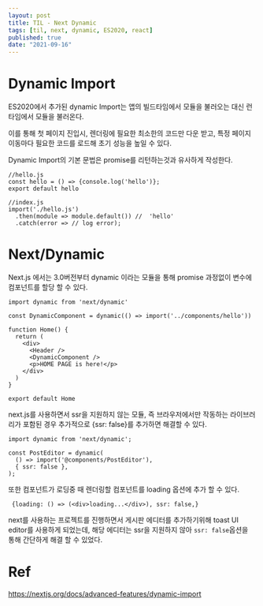 ```yaml
---
layout: post
title: TIL - Next Dynamic
tags: [til, next, dynamic, ES2020, react]
published: true
date: "2021-09-16"
---
```


# Dynamic Import

ES2020에서 추가된 dynamic Import는 앱의 빌드타임에서 모듈을 불러오는 대신 런타임에서 모듈을 불러온다.

이를 통해 첫 페이지 진입시, 렌더링에 필요한 최소한의 코드만 다운 받고, 특정 페이지 이동마다 필요한 코드를 로드해 초기 성능을 높일 수 있다.

Dynamic Import의 기본 문법은 promise를 리턴하는것과 유사하게 작성한다.

```
//hello.js
const hello = () => {console.log('hello')};
export default hello

//index.js
import('./hello.js')
  .then(module => module.default()) //  'hello'
  .catch(error => // log error);
```

# Next/Dynamic

Next.js 에서는 3.0버전부터 dynamic 이라는 모듈을 통해 promise 과정없이 변수에 컴포넌트를 할당 할 수 있다.

```
import dynamic from 'next/dynamic'

const DynamicComponent = dynamic(() => import('../components/hello'))

function Home() {
  return (
    <div>
      <Header />
      <DynamicComponent />
      <p>HOME PAGE is here!</p>
    </div>
  )
}

export default Home
```

next.js를 사용하면서 ssr을 지원하지 않는 모듈, 즉 브라우저에서만 작동하는 라이브러리가 포함된 경우 추가적으로 {ssr: false}를 추가하면 해결할 수 있다.

```
import dynamic from 'next/dynamic';

const PostEditor = dynamic(
  () => import('@components/PostEditor'),
  { ssr: false },
);
```

또한 컴포넌트가 로딩중 때 렌더링할 컴포넌트를 loading 옵션에 추가 할 수 있다.

```
 {loading: () => (<div>loading...</div>), ssr: false,}
```

next를 사용하는 프로젝트를 진행하면서 게시판 에디터를 추가하기위해 toast UI editor를 사용하게 되었는데,
해당 에디터는 ssr을 지원하지 않아 `ssr: false`옵션을 통해 간단하게 해결 할 수 있었다.

# Ref

https://nextjs.org/docs/advanced-features/dynamic-import
